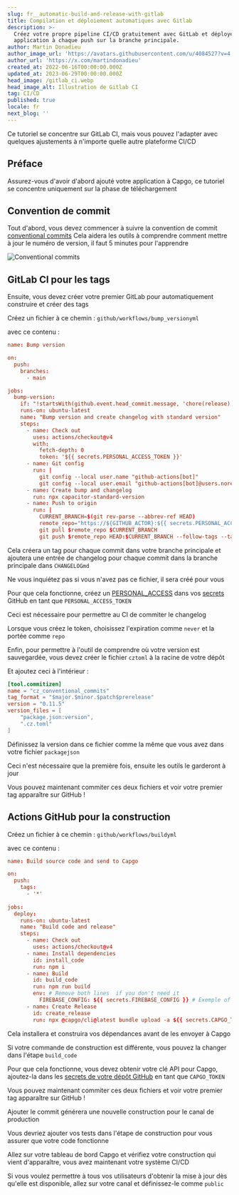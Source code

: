 ```yaml
---
slug: fr__automatic-build-and-release-with-gitlab
title: Compilation et déploiement automatiques avec Gitlab
description: >-
  Créez votre propre pipeline CI/CD gratuitement avec GitLab et déployez votre
  application à chaque push sur la branche principale.
author: Martin Donadieu
author_image_url: 'https://avatars.githubusercontent.com/u/4084527?v=4'
author_url: 'https://x.com/martindonadieu'
created_at: 2022-06-16T00:00:00.000Z
updated_at: 2023-06-29T00:00:00.000Z
head_image: /gitlab_ci.webp
head_image_alt: Illustration de Gitlab CI
tag: CI/CD
published: true
locale: fr
next_blog: ''
---
```


Ce tutoriel se concentre sur GitLab CI, mais vous pouvez l'adapter avec quelques ajustements à n'importe quelle autre plateforme CI/CD

## Préface

Assurez-vous d'avoir d'abord ajouté votre application à Capgo, ce tutoriel se concentre uniquement sur la phase de téléchargement

## Convention de commit

Tout d'abord, vous devez commencer à suivre la convention de commit [conventional commits](https://wwwconventionalcommitsorg/en/v100/) Cela aidera les outils à comprendre comment mettre à jour le numéro de version, il faut 5 minutes pour l'apprendre

![Conventional commits](/conventional_commitswebp)

## GitLab CI pour les tags

Ensuite, vous devez créer votre premier GitLab pour automatiquement construire et créer des tags

Créez un fichier à ce chemin : `github/workflows/bump_versionyml`

avec ce contenu :

```toml
name: Bump version

on:
  push:
    branches:
      - main

jobs:
  bump-version:
    if: "!startsWith(github.event.head_commit.message, 'chore(release):')"
    runs-on: ubuntu-latest
    name: "Bump version and create changelog with standard version"
    steps:
      - name: Check out
        uses: actions/checkout@v4
        with:
          fetch-depth: 0
          token: '${{ secrets.PERSONAL_ACCESS_TOKEN }}'
      - name: Git config
        run: |
          git config --local user.name "github-actions[bot]"
          git config --local user.email "github-actions[bot]@users.noreply.github.com"
      - name: Create bump and changelog
        run: npx capacitor-standard-version
      - name: Push to origin
        run: |
          CURRENT_BRANCH=$(git rev-parse --abbrev-ref HEAD)
          remote_repo="https://${GITHUB_ACTOR}:${{ secrets.PERSONAL_ACCESS_TOKEN }}@github.com/${GITHUB_REPOSITORY}.git"
          git pull $remote_repo $CURRENT_BRANCH
          git push $remote_repo HEAD:$CURRENT_BRANCH --follow-tags --tags
```

Cela créera un tag pour chaque commit dans votre branche principale et ajoutera une entrée de changelog pour chaque commit dans la branche principale dans `CHANGELOGmd`

Ne vous inquiétez pas si vous n'avez pas ce fichier, il sera créé pour vous

Pour que cela fonctionne, créez un [PERSONAL_ACCESS](https://docsgithubcom/en/authentication/keeping-your-account-and-data-secure/creating-a-personal-access-token/) dans vos [secrets](https://docsgithubcom/en/actions/security-guides/encrypted-secrets "GitHub secrets") GitHub en tant que `PERSONAL_ACCESS_TOKEN`

Ceci est nécessaire pour permettre au CI de commiter le changelog

Lorsque vous créez le token, choisissez l'expiration comme `never` et la portée comme `repo`

Enfin, pour permettre à l'outil de comprendre où votre version est sauvegardée, vous devez créer le fichier `cztoml` à la racine de votre dépôt

Et ajoutez ceci à l'intérieur :

```toml
[tool.commitizen]
name = "cz_conventional_commits"
tag_format = "$major.$minor.$patch$prerelease"
version = "0.11.5"
version_files = [
    "package.json:version",
    ".cz.toml"
]
```

Définissez la version dans ce fichier comme la même que vous avez dans votre fichier `packagejson`

Ceci n'est nécessaire que la première fois, ensuite les outils le garderont à jour

Vous pouvez maintenant commiter ces deux fichiers et voir votre premier tag apparaître sur GitHub !

## Actions GitHub pour la construction

Créez un fichier à ce chemin : `github/workflows/buildyml`

avec ce contenu :

```toml
name: Build source code and send to Capgo

on:
  push:
    tags:
      - '*'
      
jobs:
  deploy:
    runs-on: ubuntu-latest
    name: "Build code and release"
    steps:
      - name: Check out
        uses: actions/checkout@v4
      - name: Install dependencies
        id: install_code
        run: npm i
      - name: Build
        id: build_code
        run: npm run build
        env: # Remove both lines  if you don't need it
          FIREBASE_CONFIG: ${{ secrets.FIREBASE_CONFIG }} # Exemple of env var coming from a secret
      - name: Create Release
        id: create_release
        run: npx @capgo/cli@latest bundle upload -a ${{ secrets.CAPGO_TOKEN }} -c production
```

Cela installera et construira vos dépendances avant de les envoyer à Capgo

Si votre commande de construction est différente, vous pouvez la changer dans l'étape `build_code`

Pour que cela fonctionne, vous devez obtenir votre clé API pour Capgo, ajoutez-la dans les [secrets de votre dépôt GitHub](https://docsgithubcom/en/actions/security-guides/encrypted-secrets/) en tant que `CAPGO_TOKEN`

Vous pouvez maintenant commiter ces deux fichiers et voir votre premier tag apparaître sur GitHub !

Ajouter le commit générera une nouvelle construction pour le canal de production

Vous devriez ajouter vos tests dans l'étape de construction pour vous assurer que votre code fonctionne

Allez sur votre tableau de bord Capgo et vérifiez votre construction qui vient d'apparaître, vous avez maintenant votre système CI/CD

Si vous voulez permettre à tous vos utilisateurs d'obtenir la mise à jour dès qu'elle est disponible, allez sur votre canal et définissez-le comme `public`